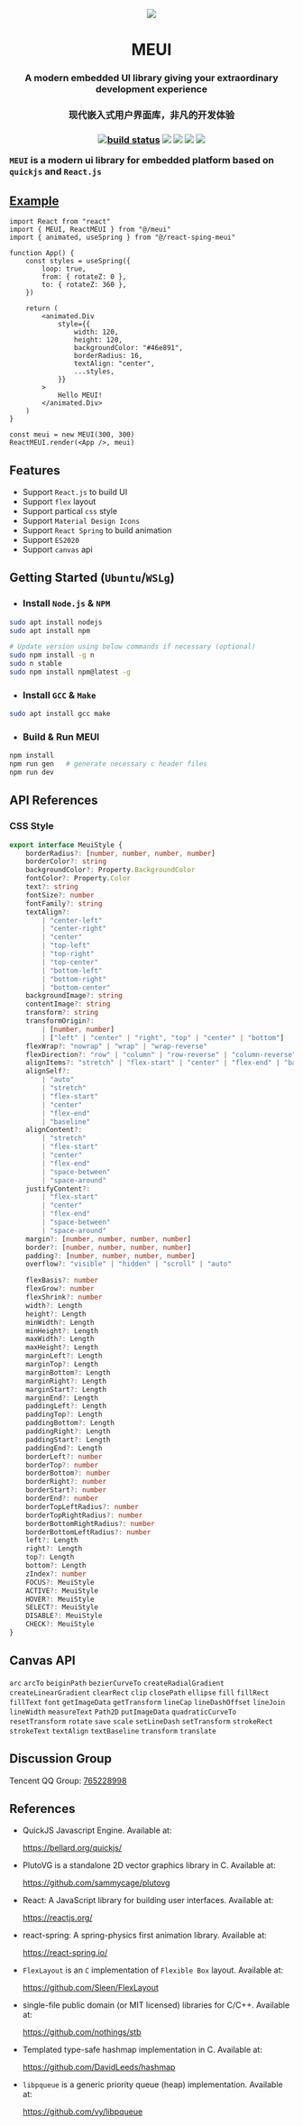 <p align="center"><img src="docs/MEUI_logo.svg"></p>
<h1 align="center">MEUI</h1> 
<h3 align="center">A modern embedded UI library giving your extraordinary development experience<h3>
<h3 align="center">现代嵌入式用户界面库，非凡的开发体验<h3>

<p align="center">
  <a href="https://github.com/ZhUyU1997/MEUI/actions/workflows/node.js.yml"><img src="https://github.com/ZhUyU1997/MEUI/actions/workflows/node.js.yml/badge.svg" alt="build status"></a>
  <img src="https://img.shields.io/github/issues/ZhUyU1997/MEUI">
  <img src="https://img.shields.io/github/package-json/dependency-version/ZhUyU1997/MEUI/dev/rollup">
  <img src="https://img.shields.io/github/package-json/dependency-version/ZhUyU1997/MEUI/react">
  <img src="https://img.shields.io/github/package-json/dependency-version/ZhUyU1997/MEUI/@react-spring/core">
</p>



`MEUI` is a modern ui library for embedded platform based on `quickjs` and `React.js`

## [Example](examples/hello/index.jsx)

```tsx
import React from "react"
import { MEUI, ReactMEUI } from "@/meui"
import { animated, useSpring } from "@/react-sping-meui"

function App() {
    const styles = useSpring({
        loop: true,
        from: { rotateZ: 0 },
        to: { rotateZ: 360 },
    })

    return (
        <animated.Div
            style={{
                width: 120,
                height: 120,
                backgroundColor: "#46e891",
                borderRadius: 16,
                textAlign: "center",
                ...styles,
            }}
        >
            Hello MEUI!
        </animated.Div>
    )
}

const meui = new MEUI(300, 300)
ReactMEUI.render(<App />, meui)
```



## Features

- Support `React.js` to build UI
- Support `flex` layout
- Support partical `css` style
- Support `Material Design Icons`
- Support `React Spring` to build animation
- Support `ES2020`
- Support `canvas` api

## Getting Started (`Ubuntu`/`WSLg`)

- ### Install `Node.js` & `NPM`

```sh
sudo apt install nodejs
sudo apt install npm

# Update version using below commands if necessary (optional)
sudo npm install -g n
sudo n stable
sudo npm install npm@latest -g
```
- ### Install `GCC` & `Make`

```sh
sudo apt install gcc make
```

- ### Build & Run MEUI

```sh
npm install
npm run gen   # generate necessary c header files
npm run dev
```

## API References

### CSS Style

```typescript
export interface MeuiStyle {
    borderRadius?: [number, number, number, number]
    borderColor?: string
    backgroundColor?: Property.BackgroundColor
    fontColor?: Property.Color
    text?: string
    fontSize?: number
    fontFamily?: string
    textAlign?:
        | "center-left"
        | "center-right"
        | "center"
        | "top-left"
        | "top-right"
        | "top-center"
        | "bottom-left"
        | "bottom-right"
        | "bottom-center"
    backgroundImage?: string
    contentImage?: string
    transform?: string
    transformOrigin?:
        | [number, number]
        | ["left" | "center" | "right", "top" | "center" | "bottom"]
    flexWrap?: "nowrap" | "wrap" | "wrap-reverse"
    flexDirection?: "row" | "column" | "row-reverse" | "column-reverse"
    alignItems?: "stretch" | "flex-start" | "center" | "flex-end" | "baseline"
    alignSelf?:
        | "auto"
        | "stretch"
        | "flex-start"
        | "center"
        | "flex-end"
        | "baseline"
    alignContent?:
        | "stretch"
        | "flex-start"
        | "center"
        | "flex-end"
        | "space-between"
        | "space-around"
    justifyContent?:
        | "flex-start"
        | "center"
        | "flex-end"
        | "space-between"
        | "space-around"
    margin?: [number, number, number, number]
    border?: [number, number, number, number]
    padding?: [number, number, number, number]
    overflow?: "visible" | "hidden" | "scroll" | "auto"

    flexBasis?: number
    flexGrow?: number
    flexShrink?: number
    width?: Length
    height?: Length
    minWidth?: Length
    minHeight?: Length
    maxWidth?: Length
    maxHeight?: Length
    marginLeft?: Length
    marginTop?: Length
    marginBottom?: Length
    marginRight?: Length
    marginStart?: Length
    marginEnd?: Length
    paddingLeft?: Length
    paddingTop?: Length
    paddingBottom?: Length
    paddingRight?: Length
    paddingStart?: Length
    paddingEnd?: Length
    borderLeft?: number
    borderTop?: number
    borderBottom?: number
    borderRight?: number
    borderStart?: number
    borderEnd?: number
    borderTopLeftRadius?: number
    borderTopRightRadius?: number
    borderBottomRightRadius?: number
    borderBottomLeftRadius?: number
    left?: Length
    right?: Length
    top?: Length
    bottom?: Length
    zIndex?: number
    FOCUS?: MeuiStyle
    ACTIVE?: MeuiStyle
    HOVER?: MeuiStyle
    SELECT?: MeuiStyle
    DISABLE?: MeuiStyle
    CHECK?: MeuiStyle
}
```



## Canvas API

`arc` `arcTo` `beiginPath` `bezierCurveTo` `createRadialGradient` `createLinearGradient` `clearRect` `clip` `closePath` `ellipse` `fill` `fillRect` `fillText` `font` `getImageData` `getTransform` `lineCap` `lineDashOffset` `lineJoin` `lineWidth` `measureText` `Path2D` `putImageData` `quadraticCurveTo` `resetTransform` `rotate` `save` `scale` `setLineDash` `setTransform` `strokeRect` `strokeText` `textAlign` `textBaseline` `transform` `translate`

## Discussion Group
Tencent QQ Group: [765228998](https://jq.qq.com/?_wv=1027&k=LjX7RmEe)

## References

- QuickJS Javascript Engine. Available at:

   https://bellard.org/quickjs/

- PlutoVG is a standalone 2D vector graphics library in C. Available at:

   https://github.com/sammycage/plutovg

- React: A JavaScript library for building user interfaces. Available at:

  https://reactjs.org/

- react-spring: A spring-physics first animation library. Available at:

  https://react-spring.io/

- `FlexLayout` is an `C` implementation of `Flexible Box` layout. Available at:

   https://github.com/Sleen/FlexLayout

- single-file public domain (or MIT licensed) libraries for C/C++. Available at:

   https://github.com/nothings/stb

- Templated type-safe hashmap implementation in C. Available at:

   https://github.com/DavidLeeds/hashmap

- `libpqueue` is a generic priority queue (heap) implementation. Available at:

  https://github.com/vy/libpqueue